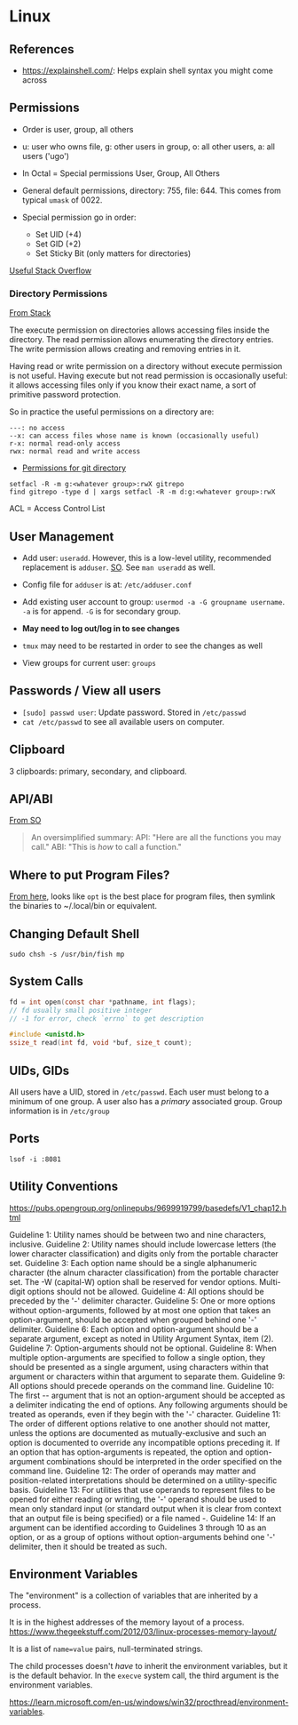 # Linux

## References

- <https://explainshell.com/>: Helps explain shell syntax you might come across

## Permissions

- Order is user, group, all others
- u: user who owns file, g: other users in group, o: all other users, a: all users ('ugo')

- In Octal = Special permissions User, Group, All Others
- General default permissions, directory: 755, file: 644.
  This comes from typical `umask` of 0022.
- Special permission go in order:
    - Set UID (+4)
    - Set GID (+2)
    - Set Sticky Bit (only matters for directories)

[Useful Stack Overflow](https://askubuntu.com/a/581295)

### Directory Permissions

[From Stack](https://unix.stackexchange.com/a/18098/296724)

The execute permission on directories allows accessing files inside the
directory. The read permission allows enumerating the directory entries.
The write permission allows creating and removing entries in it.

Having read or write permission on a directory without execute
permission is not useful. Having execute but not read permission is
occasionally useful: it allows accessing files only if you know their
exact name, a sort of primitive password protection.

So in practice the useful permissions on a directory are:

    ---: no access
    --x: can access files whose name is known (occasionally useful)
    r-x: normal read-only access
    rwx: normal read and write access


- [Permissions for git directory](https://serverfault.com/a/27040)

```
setfacl -R -m g:<whatever group>:rwX gitrepo
find gitrepo -type d | xargs setfacl -R -m d:g:<whatever group>:rwX
```

ACL = Access Control List


## User Management

- Add user: `useradd`. However, this is a low-level utility, recommended
  replacement is `adduser`. [SO](https://unix.stackexchange.com/a/182193/296724). See `man useradd` as well.
- Config file for `adduser` is at: `/etc/adduser.conf`
- Add existing user account to group: `usermod -a -G groupname username`.
  `-a` is for append.
  `-G` is for secondary group.

- **May need to log out/log in to see changes**
- `tmux` may need to be restarted in order to see the changes as well

- View groups for current user: `groups`

## Passwords / View all users

- `[sudo] passwd user`: Update password. Stored in `/etc/passwd`
- `cat /etc/passwd` to see all available users on computer.

## Clipboard

3 clipboards: primary, secondary, and clipboard.

## API/ABI

[From SO](https://stackoverflow.com/a/41402442/5932184)

> An oversimplified summary:
>   API: "Here are all the functions you may call."
>   ABI: "This is *how* to call a function."

## Where to put Program Files?

[From here](https://askubuntu.com/a/551932), looks like `opt` is the
best place for program files, then symlink the binaries to ~/.local/bin
or equivalent.


## Changing Default Shell

```
sudo chsh -s /usr/bin/fish mp
```

## System Calls

```c
fd = int open(const char *pathname, int flags);
// fd usually small positive integer
// -1 for error, check `errno` to get description

#include <unistd.h>
ssize_t read(int fd, void *buf, size_t count);
```

## UIDs, GIDs

All users have a UID, stored in `/etc/passwd`. Each user must belong to a minimum of one group.
A user also has a *primary* associated group. Group information is in `/etc/group`

## Ports

```
lsof -i :8081
```

## Utility Conventions

<https://pubs.opengroup.org/onlinepubs/9699919799/basedefs/V1_chap12.html>


Guideline 1:
    Utility names should be between two and nine characters, inclusive.
Guideline 2:
    Utility names should include lowercase letters (the lower character classification) and digits only from the portable character set.
Guideline 3:
    Each option name should be a single alphanumeric character (the alnum character classification) from the portable character set.
    The -W (capital-W) option shall be reserved for vendor options.
    Multi-digit options should not be allowed.
Guideline 4:
    All options should be preceded by the '-' delimiter character.
Guideline 5:
    One or more options without option-arguments, followed by at most one option that takes an option-argument,
    should be accepted when grouped behind one '-' delimiter.
Guideline 6:
    Each option and option-argument should be a separate argument, except as noted in Utility Argument Syntax, item (2).
Guideline 7:
    Option-arguments should not be optional.
Guideline 8:
    When multiple option-arguments are specified to follow a single option, they should be presented as a single argument, using <comma> characters within that argument or <blank> characters within that argument to separate them.
Guideline 9:
    All options should precede operands on the command line.
Guideline 10:
    The first -- argument that is not an option-argument should be accepted as a delimiter indicating the end of options. Any following arguments should be treated as operands, even if they begin with the '-' character.
Guideline 11:
    The order of different options relative to one another should not matter, unless the options are documented as mutually-exclusive and such an option is documented to override any incompatible options preceding it. If an option that has option-arguments is repeated, the option and option-argument combinations should be interpreted in the order specified on the command line.
Guideline 12:
    The order of operands may matter and position-related interpretations should be determined on a utility-specific basis.
Guideline 13:
    For utilities that use operands to represent files to be opened for either reading or writing, the '-' operand should be used to mean only standard input (or standard output when it is clear from context that an output file is being specified) or a file named -.
Guideline 14:
    If an argument can be identified according to Guidelines 3 through 10 as an option, or as a group of options without option-arguments behind one '-' delimiter, then it should be treated as such.

## Environment Variables

The "environment" is a collection of variables that are inherited by a process.

It is in the highest addresses of the memory layout of a process. <https://www.thegeekstuff.com/2012/03/linux-processes-memory-layout/>

It is a list of `name=value` pairs, null-terminated strings.

The child processes doesn't *have* to inherit the environment variables, but it is the default behavior.
In the `execve` system call, the third argument is the environment variables.

<https://learn.microsoft.com/en-us/windows/win32/procthread/environment-variables>.

